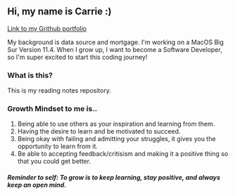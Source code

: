 ## Hi, my name is Carrie :)
[Link to my Grithub portfolio](https://carrievo.github.io/reading-notes/)

My background is data source and mortgage. I'm working on a MacOS Big Sur Version 11.4. When I grow up, I want to become a Software Developer, so I'm super excited to start this coding journey! 

### What is this?
This is my reading notes repository.

### Growth Mindset to me is..
1.  Being able to use others as your inspiration and learning from them.
1.  Having the desire to learn and be motivated to succeed. 
1.  Being okay with failing and admitting your struggles, it gives you the opportunity to learn from it.
1.  Be able to accepting feedback/critisism and making it a positive thing so that you could get better.

##### Reminder to self: To grow is to keep learning, stay positive, and always keep an open mind.
